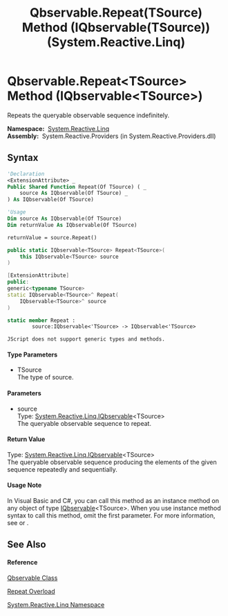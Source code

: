 ﻿---
title: Qbservable.Repeat(TSource) Method (IQbservable(TSource)) (System.Reactive.Linq)
TOCTitle: Repeat(TSource) Method (IQbservable(TSource))
ms:assetid: M:System.Reactive.Linq.Qbservable.Repeat``1(System.Reactive.Linq.IQbservable{``0})
ms:mtpsurl: https://msdn.microsoft.com/en-us/library/Hh229408(v=VS.103)
ms:contentKeyID: 36068825
ms.date: 06/28/2011
mtps_version: v=VS.103
dev_langs:
- vb
- csharp
- c++
- fsharp
- jscript
---

# Qbservable.Repeat\<TSource\> Method (IQbservable\<TSource\>)

Repeats the queryable observable sequence indefinitely.

**Namespace:**  [System.Reactive.Linq](hh211929\(v=vs.103\).md)  
**Assembly:**  System.Reactive.Providers (in System.Reactive.Providers.dll)

## Syntax

``` vb
'Declaration
<ExtensionAttribute> _
Public Shared Function Repeat(Of TSource) ( _
    source As IQbservable(Of TSource) _
) As IQbservable(Of TSource)
```

``` vb
'Usage
Dim source As IQbservable(Of TSource)
Dim returnValue As IQbservable(Of TSource)

returnValue = source.Repeat()
```

``` csharp
public static IQbservable<TSource> Repeat<TSource>(
    this IQbservable<TSource> source
)
```

``` c++
[ExtensionAttribute]
public:
generic<typename TSource>
static IQbservable<TSource>^ Repeat(
    IQbservable<TSource>^ source
)
```

``` fsharp
static member Repeat : 
        source:IQbservable<'TSource> -> IQbservable<'TSource> 
```

``` jscript
JScript does not support generic types and methods.
```

#### Type Parameters

  - TSource  
    The type of source.

#### Parameters

  - source  
    Type: [System.Reactive.Linq.IQbservable](hh229328\(v=vs.103\).md)\<TSource\>  
    The queryable observable sequence to repeat.  

#### Return Value

Type: [System.Reactive.Linq.IQbservable](hh229328\(v=vs.103\).md)\<TSource\>  
The queryable observable sequence producing the elements of the given sequence repeatedly and sequentially.  

#### Usage Note

In Visual Basic and C\#, you can call this method as an instance method on any object of type [IQbservable](hh229328\(v=vs.103\).md)\<TSource\>. When you use instance method syntax to call this method, omit the first parameter. For more information, see [](https://msdn.microsoft.com/en-us/library/Bb384936) or [](https://msdn.microsoft.com/en-us/library/Bb383977).

## See Also

#### Reference

[Qbservable Class](hh211693\(v=vs.103\).md)

[Repeat Overload](hh212063\(v=vs.103\).md)

[System.Reactive.Linq Namespace](hh211929\(v=vs.103\).md)

